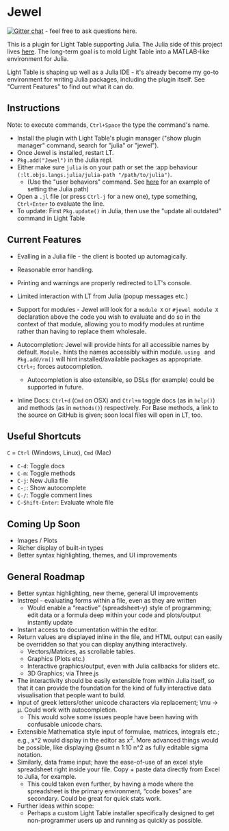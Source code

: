 # Jewel

[![Gitter chat](https://badges.gitter.im/one-more-minute/Jewel.png)](https://gitter.im/one-more-minute/Jewel) - feel free to ask questions here.

This is a plugin for Light Table supporting Julia. The Julia side of this project lives [here](https://github.com/one-more-minute/Jewel.jl). The long-term goal is to mold Light Table into a MATLAB-like environment for Julia.

Light Table is shaping up well as a Julia IDE - it's already become my go-to environment for writing Julia packages, including the plugin itself. See "Current Features" to find out what it can do.

## Instructions

Note: to execute commands, `Ctrl+Space` the type the command's name.

* Install the plugin with Light Table's plugin manager ("show plugin manager" command, search for "julia" or "jewel").
* Once Jewel is installed, restart LT.
* `Pkg.add("Jewel")` in the Julia repl.
* Either make sure `julia` is on your path or set the :app behaviour `(:lt.objs.langs.julia/julia-path "/path/to/julia")`.
  * (Use the "user behaviors" command. See [here](https://gist.github.com/one-more-minute/9882389) for an example of setting the Julia path)
* Open a `.jl` file (or press `Ctrl-j` for a new one), type something, `Ctrl+Enter` to evaluate the line.
* To update: First `Pkg.update()` in Julia, then use the "update all outdated" command in Light Table

## Current Features

* Evalling in a Julia file - the client is booted up automagically.

* Reasonable error handling.

* Printing and warnings are properly redirected to LT's console.

* Limited interaction with LT from Julia (popup messages etc.)

* Support for modules - Jewel will look for a `module X` or `#jewel module X` declaration above the code you wish to evaluate and do so in the context of that module, allowing you to modify modules at runtime rather than having to replace them wholesale.

* Autocompletion: Jewel will provide hints for all accessible names by default. `Module.` hints the names accessibly within module. `using ` and `Pkg.add/rm()` will hint installed/available packages as appropriate. `Ctrl+;` forces autocompletion.
  * Autocompletion is also extensible, so DSLs (for example) could be supported in future.

* Inline Docs: `Ctrl+d` (`Cmd` on OSX) and `Ctrl+m` toggle docs (as in `help()`) and methods (as in `methods()`) respectively. For Base methods, a link to the source on GitHub is given; soon local files will open in LT, too.

## Useful Shortcuts

`C` = `Ctrl` (Windows, Linux), `Cmd` (Mac)

* `C-d`: Toggle docs
* `C-m`: Toggle methods
* `C-j`: New Julia file
* `C-;`: Show autocomplete
* `C-/`: Toggle comment lines
* `C-Shift-Enter`: Evaluate whole file

## Coming Up Soon

* Images / Plots
* Richer display of built-in types
* Better syntax highlighting, themes, and UI improvements

## General Roadmap

* Better syntax highlighting, new theme, general UI improvements
* Instrepl - evaluating forms within a file, even as they are written
  * Would enable a “reactive” (spreadsheet-y) style of programming; edit data or a formula deep within your code and plots/output instantly update
* Instant access to documentation within the editor.
* Return values are displayed inline in the file, and HTML output can easily be overridden so that you can display anything interactively.
  * Vectors/Matrices, as scrollable tables.
  * Graphics (Plots etc.)
  * Interactive graphics/output, even with Julia callbacks for sliders etc.
  * 3D Graphics; via Three.js
* The interactivity should be easily extensible from within Julia itself, so that it can provide the foundation for the kind of fully interactive data visualisation that people want to build.
* Input of greek letters/other unicode characters via replacement; \mu -> μ. Could work with autocompletion.
  * This would solve some issues people have been having with confusable unicode chars.
* Extensible Mathematica style input of formulae, matrices, integrals etc.; e.g., x^2 would display in the editor as x<sup>2</sup>. More advanced things would be possible, like displaying @sumt n 1:10 n^2 as fully editable sigma notation.
* Similarly, data frame input; have the ease-of-use of an excel style spreadsheet right inside your file. Copy + paste data directly from Excel to Julia, for example.
  * This could taken even further, by having a mode where the spreadsheet is the primary environment, “code boxes” are secondary. Could be great for quick stats work.
* Further ideas within scope:
  * Perhaps a custom Light Table installer specifically designed to get non-programmer users up and running as quickly as possible.


